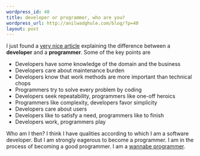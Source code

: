 ```yaml
--- 
wordpress_id: 40
title: developer or programmer, who are you?
wordpress_url: http://anilwadghule.com/blog/?p=40
layout: post
---
```

<p>I just found a <a href="http://www.hacknot.info/hacknot/action/showEntry?eid=90" target="_blank">very nice article</a> explaining the difference between a <strong>developer</strong> and a <strong>programmer</strong>. Some of the key points are</p> <ul> <li>Developers have some knowledge of the domain and the business  </li><li>Developers care about maintenance burden  </li><li>Developers know that work methods are more important than technical chops  </li><li>Programmers try to solve every problem by coding  </li><li>Developers seek repeatability, programmers like one-off heroics  </li><li>Programmers like complexity, developers favor simplicity  </li><li>Developers care about users  </li><li>Developers like to satisfy a need, programmers like to finish  </li><li>Developers work, programmers play</li></ul> <p>Who am I then? I think I have qualities according to which I am a software developer. But I am strongly eagerous to become a programmer. I am in the process of becoming a good programmer. I am a <u>wannabe programmer</u>.</p>
